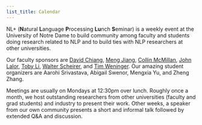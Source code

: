 ```yaml
---
list_title: Calendar
---
```

NL+ (**N**atural **L**anguage **P**rocessing **Lu**nch **S**eminar) is a weekly event at the University of Notre Dame to build community among faculty and students doing research related to NLP and to build ties with NLP researchers at other universities.

Our faculty sponsors are [David Chiang](https://www3.nd.edu/~dchiang), [Meng Jiang](https://meng-jiang.com), [Collin McMillan](https://www3.nd.edu/~cmc), [John Lalor](https://jplalor.github.io), [Toby Li](https://toby.li), [Walter Scheirer](https://wjscheirer.com), and [Tim Weninger](https://www3.nd.edu/~tweninge/). Our amazing student organizers are Aarohi Srivastava, Abigail Swenor, Mengxia Yu, and Zheng Zhang.

Meetings are usually on Mondays at 12:30pm over lunch.
Roughly once a month, we host outstanding researchers from other universities (faculty and grad students) and industry to present their work.
Other weeks, a speaker from our own community presents a short and informal talk followed by extended Q&A and discussion.
